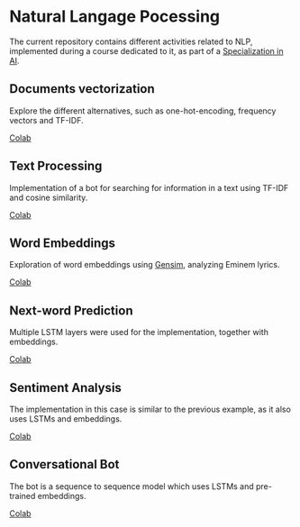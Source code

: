 # Natural Langage Pocessing

The current repository contains different activities related to NLP, implemented during a course dedicated to it, as part of a [Specialization in AI](http://laboratorios.fi.uba.ar/lse/especializacion.html#Carrera_Especializacion_Inteligencia_Artificial).

## Documents vectorization

Explore the different alternatives, such as one-hot-encoding, frequency vectors and TF-IDF.

[Colab](https://colab.research.google.com/drive/1KQ2lL6540-S6SsrGE4ETYHrs61DlSg_9?usp=sharing)

## Text Processing

Implementation of a bot for searching for information in a text using TF-IDF and cosine similarity.

[Colab](https://colab.research.google.com/drive/1fje4icFLZA9QajOFXpyzL56mBEdIylOg?usp=sharing)

## Word Embeddings

Exploration of word embeddings using [Gensim](https://pypi.org/project/gensim/), analyzing Eminem lyrics.

[Colab](https://colab.research.google.com/drive/1CbGOgOJ-5jmyOGsZZICOSLPHZ6XVY9Pm?usp=sharing)

## Next-word Prediction

Multiple LSTM layers were used for the implementation, together with embeddings.

[Colab](https://colab.research.google.com/drive/1Bgv9GTr2iBp1qHuW0v-_u1c2vNM15JBu?usp=sharing)

## Sentiment Analysis

The implementation in this case is similar to the previous example, as it also uses LSTMs and embeddings.

[Colab](https://colab.research.google.com/drive/1LU7O9aGuShaaAXYiafkTnSnEHMijdOiK?usp=sharing)

## Conversational Bot

The bot is a sequence to sequence model which uses LSTMs and pre-trained embeddings.

[Colab](https://colab.research.google.com/drive/1v1fwqTvJi_eQSltl_WIQlhZAB5cmuW4y?usp=sharing)
